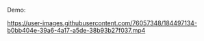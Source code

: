 Demo:




https://user-images.githubusercontent.com/76057348/184497134-b0bb404e-39a6-4a17-a5de-38b93b27f037.mp4

